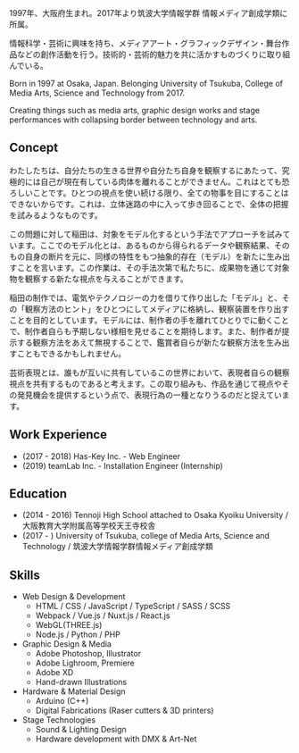 1997年、大阪府生まれ。2017年より筑波大学情報学群 情報メディア創成学類に所属。

情報科学・芸術に興味を持ち、メディアアート・グラフィックデザイン・舞台作品などの創作活動を行う。技術的・芸術的魅力を共に活かすものづくりに取り組んでいる。

Born in 1997 at Osaka, Japan. Belonging University of Tsukuba, College of Media Arts, Science and Technology from 2017.

Creating things such as media arts, graphic design works and stage performances with collapsing border between technology and arts.

## Concept

わたしたちは、自分たちの生きる世界や自分たち自身を観察するにあたって、究極的には自己が現在有している肉体を離れることができません。これはとても恐ろしいことです。ひとつの視点を使い続ける限り、全ての物事を目にすることはできないからです。これは、立体迷路の中に入って歩き回ることで、全体の把握を試みるようなものです。

この問題に対して稲田は、対象をモデル化するという手法でアプローチを試みています。ここでのモデル化とは、あるものから得られるデータや観察結果、そのもの自身の断片を元に、同様の特性をもつ抽象的存在（モデル）を新たに生み出すことを言います。この作業は、その手法次第で私たちに、成果物を通じて対象物を観察する新たな視点を与えることができます。

稲田の制作では、電気やテクノロジーの力を借りて作り出した「モデル」と、その「観察方法のヒント」をひとつにしてメディアに格納し、観察装置を作り出すことを目的としています。モデルには、制作者の手を離れてひとりでに動くことで、制作者自らも予期しない様相を見せることを期待します。また、制作者が提示する観察方法をあえて無視することで、鑑賞者自らが新たな観察方法を生み出すこともできるかもしれません。

芸術表現とは、誰もが互いに共有しているこの世界において、表現者自らの観察視点を共有するものであると考えます。この取り組みも、作品を通じて視点やその発見機会を提供するという点で、表現行為の一種となりうるのだと捉えています。

## Work Experience

* (2017 - 2018) Has-Key Inc. - Web Engineer
* (2019) teamLab Inc. - Installation Engineer (Internship)

## Education

* (2014 - 2016) Tennoji High School attached to Osaka Kyoiku University / 大阪教育大学附属高等学校天王寺校舎
* (2017 - ) University of Tsukuba, college of Media Arts, Science and Technology / 筑波大学情報学群情報メディア創成学類

## Skills

* Web Design & Development
  * HTML / CSS / JavaScript / TypeScript / SASS / SCSS
  * Webpack / Vue.js / Nuxt.js / React.js
  * WebGL(THREE.js)
  * Node.js / Python / PHP
* Graphic Design & Media
  * Adobe Photoshop, Illustrator
  * Adobe Lighroom, Premiere
  * Adobe XD
  * Hand-drawn Illustrations
* Hardware & Material Design
  * Arduino (C++)
  * Digital Fabrications (Raser cutters & 3D printers)
* Stage Technologies
  * Sound & Lighting Design
  * Hardware development with DMX & Art-Net
